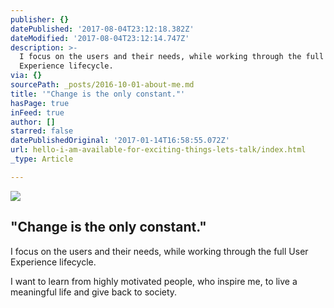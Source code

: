 ```yaml
---
publisher: {}
datePublished: '2017-08-04T23:12:18.382Z'
dateModified: '2017-08-04T23:12:14.747Z'
description: >-
  I focus on the users and their needs, while working through the full User
  Experience lifecycle.
via: {}
sourcePath: _posts/2016-10-01-about-me.md
title: '"Change is the only constant."'
hasPage: true
inFeed: true
author: []
starred: false
datePublishedOriginal: '2017-01-14T16:58:55.072Z'
url: hello-i-am-available-for-exciting-things-lets-talk/index.html
_type: Article

---
```

![](https://the-grid-user-content.s3-us-west-2.amazonaws.com/7f1b5246-0d44-4d45-8048-0d6f0833fa5d.gif)

## "Change is the only constant."

I focus on the users and their needs, while working through the full User Experience lifecycle.

I want to learn from highly motivated people, who inspire me, to live a meaningful life and give back to society.